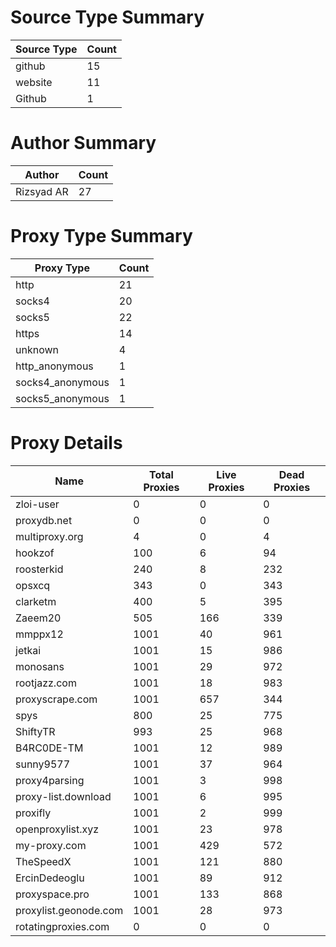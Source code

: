 # Source Type Summary

| Source Type | Count |
|-------------|-------|
| github | 15 |
| website | 11 |
| Github | 1 |


# Author Summary

| Author | Count |
|--------|-------|
| Rizsyad AR | 27 |


# Proxy Type Summary

| Proxy Type | Count |
|------------|-------|
| http | 21 |
| socks4 | 20 |
| socks5 | 22 |
| https | 14 |
| unknown | 4 |
| http_anonymous | 1 |
| socks4_anonymous | 1 |
| socks5_anonymous | 1 |


# Proxy Details

| Name | Total Proxies | Live Proxies | Dead Proxies |
|------|---------------|--------------|---------------|
| zloi-user | 0 | 0 | 0 |
| proxydb.net | 0 | 0 | 0 |
| multiproxy.org | 4 | 0 | 4 |
| hookzof | 100 | 6 | 94 |
| roosterkid | 240 | 8 | 232 |
| opsxcq | 343 | 0 | 343 |
| clarketm | 400 | 5 | 395 |
| Zaeem20 | 505 | 166 | 339 |
| mmppx12 | 1001 | 40 | 961 |
| jetkai | 1001 | 15 | 986 |
| monosans | 1001 | 29 | 972 |
| rootjazz.com | 1001 | 18 | 983 |
| proxyscrape.com | 1001 | 657 | 344 |
| spys | 800 | 25 | 775 |
| ShiftyTR | 993 | 25 | 968 |
| B4RC0DE-TM | 1001 | 12 | 989 |
| sunny9577 | 1001 | 37 | 964 |
| proxy4parsing | 1001 | 3 | 998 |
| proxy-list.download | 1001 | 6 | 995 |
| proxifly | 1001 | 2 | 999 |
| openproxylist.xyz | 1001 | 23 | 978 |
| my-proxy.com | 1001 | 429 | 572 |
| TheSpeedX | 1001 | 121 | 880 |
| ErcinDedeoglu | 1001 | 89 | 912 |
| proxyspace.pro | 1001 | 133 | 868 |
| proxylist.geonode.com | 1001 | 28 | 973 |
| rotatingproxies.com | 0 | 0 | 0 |
